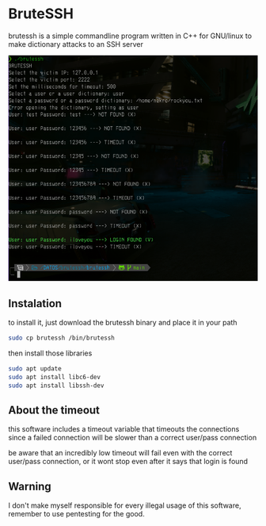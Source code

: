 # BruteSSH
brutessh is a simple commandline program written in C++ for GNU/linux to make dictionary attacks to an SSH server

![image](https://raw.githubusercontent.com/CaptainLainist/brutessh/main/test.png)

## Instalation
to install it, just download the brutessh binary and place it in your path

```bash
sudo cp brutessh /bin/brutessh
```

then install those libraries

```bash
sudo apt update
sudo apt install libc6-dev
sudo apt install libssh-dev
```

## About the timeout

this software includes a timeout variable that timeouts the connections since a failed connection will be slower than a correct user/pass connection

be aware that an incredibly low timeout will fail even with the correct user/pass connection, or it wont stop even after it says that login is found

## Warning

I don't make myself responsible for every illegal usage of this software, remember to use pentesting for the good.
